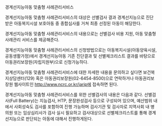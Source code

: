 경계선지능아동 맞춤형 사례관리서비스


경계선지능아동 맞춤형 사례관리서비스의 대상은 선별검사 결과 경계선지능으로 진단받은 아동복지시설 보호아동 중 종합심사를 거쳐 최종 선정된 아동이 해당한다.


경계선지능아동 맞춤형 사례관리서비스의 내용으로는 선별검사 비용 지원, 아동 맞춤형 사례관리 서비스를 제공해준다.


경계선지능아동 맞춤형 사례관리서비스의 신청방법으로는 아동복지시설(아동양육시설, 공동생활가정)에서 경계선지능아동 기존 진단결과 및 선별체크리스트 결과를 바탕으로 아동권리보장원(자립지원부)으로 신청가능하다.


경계선지능아동 맞춤형 사례관리서비스에 대한 자세한 내용을 문의하고 싶다면 보건복지상담센터(129) 혹은 아동권리보장원(02-6454-8500)으로 연락하거나 아동권리보장원 웹사이트인 http://www.ncrc.or.kr/jarip에 접속하면 된다.


경계선지능아동 맞춤형 사례관리서비스를 위한 선별검사의 내용은 다음과 같다. 선별검사(Full Battery)는 지능검사, HTP, 문장완성검사 등으로 구성되어 있으며, 예산범위 내에서 사회성숙도 검사를 포함하여 진행 가능하며 검사기관 및 검사자로 지역사회 내 병의원 또는 임상심리사가 검사 실시 필요하고 검사대상으로 선별체크리스트를 통해 경계선지능으로 판단되는 아동에 대해서 진행하게된다.